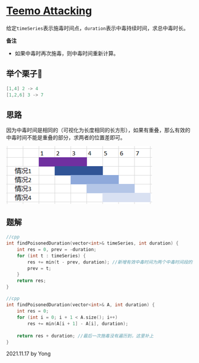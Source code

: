 # [Teemo Attacking](https://leetcode.com/problems/teemo-attacking/)

给定`timeSeries`表示施毒时间点，`duration`表示中毒持续时间，求总中毒时长。

**备注**

- 如果中毒时再次施毒，则中毒时间重新计算。

## 举个栗子🌰
```java
[1,4] 2 -> 4
[1,2,6] 3 -> 7
```

## 思路

因为中毒时间是相同的（可视化为长度相同的长方形），如果有重叠，那么有效的中毒时间不能是重叠的部分，求两者的位置差即可。

![p495.jpg](/pictures/p495.jpg)

## 题解

```cpp
//cpp
int findPoisonedDuration(vector<int>& timeSeries, int duration) {
    int res = 0, prev = -duration;
    for (int t : timeSeries) {
        res += min(t - prev, duration); //新增有效中毒时间为两个中毒时间段的差，最长不会超过一次中毒的时间
        prev = t;
    }
    return res;
}
```

```cpp
//cpp
int findPoisonedDuration(vector<int>& A, int duration) {
    int res = 0;
    for (int i = 0; i + 1 < A.size(); i++)
        res += min(A[i + 1] - A[i], duration);

    return res + duration; //最后一次施毒没有遍历到，这里补上
}
```

2021.11.17 by Yong
